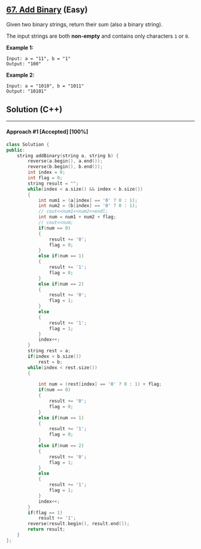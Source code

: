 ## [67. Add Binary](https://leetcode.com/problems/add-binary/) (Easy)

Given two binary strings, return their sum (also a binary string).

  

The input strings are both **non-empty** and contains only characters `1` or `0`.

  

**Example 1:**

  

```
Input: a = "11", b = "1"
Output: "100"
```

  

**Example 2:**

  

```
Input: a = "1010", b = "1011"
Output: "10101"
```

## Solution (C++)

------

#### Approach #1  [Accepted] [100%] 

```c++
class Solution {
public:
    string addBinary(string a, string b) {
        reverse(a.begin(), a.end());
        reverse(b.begin(), b.end());
        int index = 0;
        int flag = 0;
        string result = "";
        while(index < a.size() && index < b.size())
        {
            int num1 = (a[index] == '0' ? 0 : 1);
            int num2 = (b[index] == '0' ? 0 : 1);
            // cout<<num1<<num2<<endl;
            int num = num1 + num2 + flag;
            // cout<<num;
            if(num == 0)
            {
                result += '0';
                flag = 0;
            }
            else if(num == 1)
            {
                result += '1';
                flag = 0;
            }
            else if(num == 2)
            {
                result += '0';
                flag = 1;
            }
            else
            {
                result += '1';
                flag = 1;
            }
            index++;
        }
        string rest = a;
        if(index < b.size())
            rest = b;
        while(index < rest.size())
        {
            
            int num = (rest[index] == '0' ? 0 : 1) + flag;
            if(num == 0)
            {
                result += '0';
                flag = 0;
            }
            else if(num == 1)
            {
                result += '1';
                flag = 0;
            }
            else if(num == 2)
            {
                result += '0';
                flag = 1;
            }
            else
            {
                result += '1';
                flag = 1;
            }
            index++;
        }
        if(flag == 1)
            result += '1';
        reverse(result.begin(), result.end());
        return result;
    }
};
```

